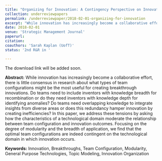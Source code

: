 ```yaml
---
title: "Organizing for Innovation: A Contingency Perspective on Innovative Team Configuration"
collection: underreviewpapers
permalink: /underreviewpaper/2018-02-01-organizing-for-innovation
excerpt: "While innovation has increasingly become a collaborative effort, there is little consensus in research about what types of team configurations might be the most useful for creating breakthrough innovations. Do teams need to include inventors with knowledge breadth for recombination or do they need inventors with knowledge depth for identifying anomalies? Do teams need overlapping knowledge to integrate insights from diverse areas or does this redundancy hamper innovation by creating inefficiencies? In this paper, we address these tensions by..."
date: 2018-02-01
venue: 'Strategic Management Journal'
paperurl: 
citation:
coauthors: 'Sarah Kaplan (UofT)'
status: '2nd R&R in '

---
```

The download link will be added soon.

<b>Abstract:</b> While innovation has increasingly become a collaborative effort, there is little consensus in research about what types of team configurations might be the most useful for creating breakthrough innovations. Do teams need to include inventors with knowledge breadth for recombination or do they need inventors with knowledge depth for identifying anomalies? Do teams need overlapping knowledge to integrate insights from diverse areas or does this redundancy hamper innovation by creating inefficiencies? In this paper, we address these tensions by asking how the characteristics of a technological domain moderate the relationship between team configuration and innovation outcomes. Focusing on the degree of modularity and the breadth of application, we find that the optimal team configurations are indeed contingent on the technological domain in which innovation occurs.

<b>Keywords:</b> Innovation, Breakthroughs, Team Configuration, Modularity, General Purpose Technologies, Topic Modeling, Innovation Organization
